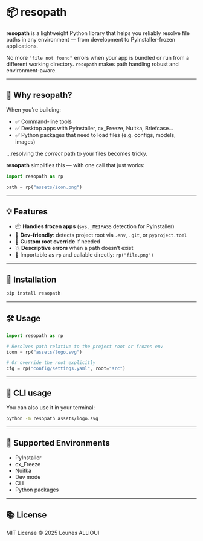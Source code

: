 # 📦 resopath

**resopath** is a lightweight Python library that helps you reliably resolve file paths in any environment — from development to PyInstaller-frozen applications.

No more `"file not found"` errors when your app is bundled or run from a different working directory. `resopath` makes path handling robust and environment-aware.

---

## 🔧 Why resopath?

When you're building:

- ✅ Command-line tools
- ✅ Desktop apps with PyInstaller, cx_Freeze, Nuitka, Briefcase...
- ✅ Python packages that need to load files (e.g. configs, models, images)

…resolving the *correct* path to your files becomes tricky.

**resopath** simplifies this — with one call that just works:

```python
import resopath as rp

path = rp("assets/icon.png")
```

---

## 💡 Features

- 📦 **Handles frozen apps** (`sys._MEIPASS` detection for PyInstaller)
- 🧪 **Dev-friendly**: detects project root via `.env`, `.git`, or `pyproject.toml`
- 🔁 **Custom root override** if needed
- 💥 **Descriptive errors** when a path doesn’t exist
- 🧼 Importable as `rp` and callable directly: `rp("file.png")`

---

## 🚀 Installation

```bash
pip install resopath
```

---

## 🛠️ Usage

```python
import resopath as rp

# Resolves path relative to the project root or frozen env
icon = rp("assets/logo.svg")

# Or override the root explicitly
cfg = rp("config/settings.yaml", root="src")
```

---

## 🧪 CLI usage

You can also use it in your terminal:

```bash
python -m resopath assets/logo.svg
```

---

## 🧩 Supported Environments

- PyInstaller
- cx_Freeze
- Nuitka
- Dev mode
- CLI
- Python packages

---

## 📚 License

MIT License © 2025 Lounes ALLIOUI